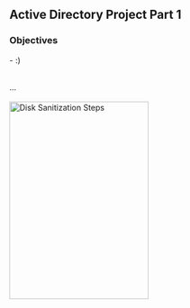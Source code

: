 <h2>Active Directory Project Part 1</h2>

<h3>Objectives</h3>
- :)
<br />
<br />

...
<br />
<br />
<img src="..." height="30%" width="70%" alt="Disk Sanitization Steps"/>
